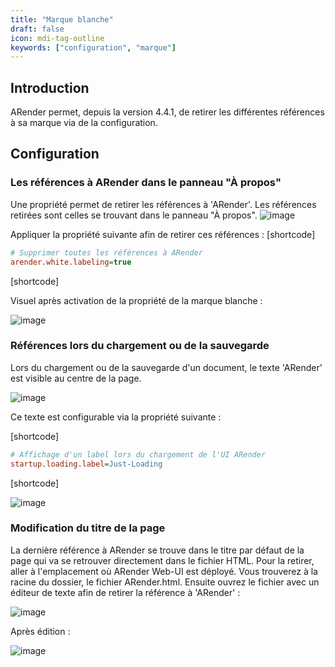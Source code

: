 ```yaml
---
title: "Marque blanche"
draft: false
icon: mdi-tag-outline
keywords: ["configuration", "marque"]
---
```


## Introduction

ARender permet, depuis la version 4.4.1, de retirer les différentes références à sa marque via de la configuration.

## Configuration

### Les références à ARender dans le panneau "À propos"

Une propriété permet de retirer les références à 'ARender'. Les références retirées sont celles se trouvant dans le panneau "À propos".
![image]([shortcode])

Appliquer la propriété suivante afin de retirer ces références : 
[shortcode]

```cfg
# Supprimer toutes les références à ARender
arender.white.labeling=true
```

[shortcode]


Visuel après activation de la propriété de la marque blanche : 


![image]([shortcode])

### Références lors du chargement ou de la sauvegarde


Lors du chargement ou de la sauvegarde d'un document, le texte 'ARender' est visible au centre de la page.

![image]([shortcode])

Ce texte est configurable via la propriété suivante :

[shortcode]

```cfg
# Affichage d'un label lors du chargement de l'UI ARender
startup.loading.label=Just-Loading
```

[shortcode]

![image]([shortcode])


### Modification du titre de la page

La dernière référence à ARender se trouve dans le titre par défaut de la page qui va se retrouver directement dans le fichier HTML. Pour la retirer, aller à l'emplacement où ARender Web-UI est déployé. Vous trouverez à la racine du dossier, le fichier ARender.html. Ensuite ouvrez le fichier avec un éditeur de texte afin de retirer la référence à 'ARender' :

![image]([shortcode])

Après édition : 

![image]([shortcode])
